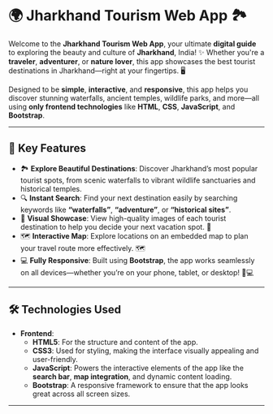 # 🌍 Jharkhand Tourism Web App 🏞️

Welcome to the **Jharkhand Tourism Web App**, your ultimate **digital guide** to exploring the beauty and culture of **Jharkhand**, India! ✨ Whether you're a **traveler**, **adventurer**, or **nature lover**, this app showcases the best tourist destinations in Jharkhand—right at your fingertips. 🖥️

Designed to be **simple**, **interactive**, and **responsive**, this app helps you discover stunning waterfalls, ancient temples, wildlife parks, and more—all using **only frontend technologies** like **HTML**, **CSS**, **JavaScript**, and **Bootstrap**.

---

## 🌟 Key Features

- 🏞️ **Explore Beautiful Destinations**: Discover Jharkhand’s most popular tourist spots, from scenic waterfalls to vibrant wildlife sanctuaries and historical temples.
- 🔍 **Instant Search**: Find your next destination easily by searching keywords like **“waterfalls”**, **“adventure”**, or **“historical sites”**.
- 📸 **Visual Showcase**: View high-quality images of each tourist destination to help you decide your next vacation spot. 🌅
- 🗺️ **Interactive Map**: Explore locations on an embedded map to plan your travel route more effectively. 🗺️
- 💻 **Fully Responsive**: Built using **Bootstrap**, the app works seamlessly on all devices—whether you’re on your phone, tablet, or desktop! 📱💻

---

## 🛠️ Technologies Used

- **Frontend**:
  - **HTML5**: For the structure and content of the app.
  - **CSS3**: Used for styling, making the interface visually appealing and user-friendly.
  - **JavaScript**: Powers the interactive elements of the app like the **search bar**, **map integration**, and dynamic content loading.
  - **Bootstrap**: A responsive framework to ensure that the app looks great across all screen sizes.

---
